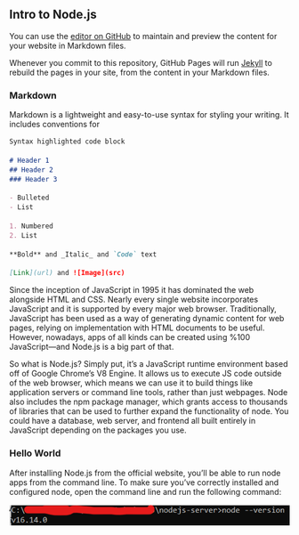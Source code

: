 ## Intro to Node.js

You can use the [editor on GitHub](https://github.com/cmartin00/cmartin00.github.io/edit/main/index.md) to maintain and preview the content for your website in Markdown files.

Whenever you commit to this repository, GitHub Pages will run [Jekyll](https://jekyllrb.com/) to rebuild the pages in your site, from the content in your Markdown files.

### Markdown

Markdown is a lightweight and easy-to-use syntax for styling your writing. It includes conventions for

```markdown
Syntax highlighted code block

# Header 1
## Header 2
### Header 3

- Bulleted
- List

1. Numbered
2. List

**Bold** and _Italic_ and `Code` text

[Link](url) and ![Image](src)
```

Since the inception of JavaScript in 1995 it has dominated the web alongside HTML and CSS. Nearly every single website incorporates JavaScript and it is supported by every major web browser. Traditionally, JavaScript has been used as a way of generating dynamic content for web pages, relying on implementation with HTML documents to be useful. However, nowadays, apps of all kinds can be created using %100 JavaScript—and Node.js is a big part of that.

So what is Node.js? Simply put, it’s a JavaScript runtime environment based off of Google Chrome’s V8 Engine. It allows us to execute JS code outside of the web browser, which means we can use it to build things like application servers or command line tools, rather than just webpages. Node also includes the npm package manager, which grants access to thousands of libraries that can be used to further expand the functionality of node. You could have a database, web server, and frontend all built entirely in JavaScript depending on the packages you use.

### Hello World

After installing Node.js from the official website, you’ll be able to run node apps from the command line. To make sure you’ve correctly installed and configured node, open the command line and run the following command:

![Image](cliimg1.png)

